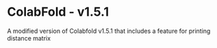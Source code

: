 # ColabFold - v1.5.1

A modified version of Colabfold v1.5.1 that includes a feature for printing distance matrix
